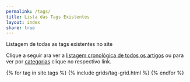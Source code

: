 ```yaml
---
permalink: /tags/
title: Lista das Tags Existentes
layout: index
share: true
---
```


Listagem de todas as tags existentes no site

<!--more-->

Clique a seguir ara ver a [listagem cronológica de todos os artigos](/postagens) ou para ver por [categorias](/categorias) clique no respectivo link.

<div class="tiles">
{% for tag in site.tags %}
   {% include grids/tag-grid.html %}
{% endfor %}
</div>
